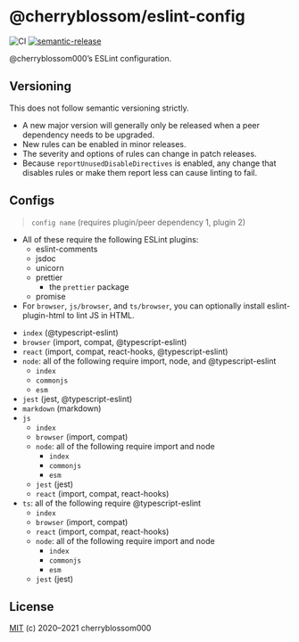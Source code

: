 # @cherryblossom/eslint-config

![CI](https://github.com/cherryblossom000/eslint-config/workflows/CI/badge.svg) [![semantic-release](https://img.shields.io/badge/%20%20%F0%9F%93%A6%F0%9F%9A%80-semantic--release-e10079.svg)](https://github.com/semantic-release/semantic-release)

@cherryblossom000’s ESLint configuration.

## Versioning

This does not follow semantic versioning strictly.

- A new major version will generally only be released when a peer dependency
  needs to be upgraded.
- New rules can be enabled in minor releases.
- The severity and options of rules can change in patch releases.
- Because `reportUnusedDisableDirectives` is enabled, any change that disables
  rules or make them report less can cause linting to fail.

## Configs

> `config name` (requires plugin/peer dependency 1, plugin 2)

- All of these require the following ESLint plugins:
  - eslint-comments
  - jsdoc
  - unicorn
  - prettier
    - the `prettier` package
  - promise
- For `browser`, `js/browser`, and `ts/browser`, you can optionally install eslint-plugin-html to lint JS in HTML.

<!-- -->

- `index` (@typescript-eslint)
- `browser` (import, compat, @typescript-eslint)
- `react` (import, compat, react-hooks, @typescript-eslint)
- `node`: all of the following require import, node, and @typescript-eslint
  - `index`
  - `commonjs`
  - `esm`
- `jest` (jest, @typescript-eslint)
- `markdown` (markdown)
- `js`
  - `index`
  - `browser` (import, compat)
  - `node`: all of the following require import and node
    - `index`
    - `commonjs`
    - `esm`
  - `jest` (jest)
  - `react` (import, compat, react-hooks)
- `ts`: all of the following require @typescript-eslint
  - `index`
  - `browser` (import, compat)
  - `react` (import, compat, react-hooks)
  - `node`: all of the following require import and node
    - `index`
    - `commonjs`
    - `esm`
  - `jest` (jest)

## License

[MIT](LICENSE) (c) 2020–2021 cherryblossom000
